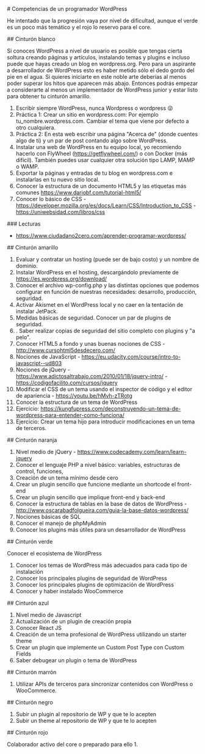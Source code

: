 # Competencias de un programador WordPress

He intentado que la progresión vaya por nivel de dificultad, aunque el verde es un poco más temático y el rojo lo reservo para el core.

## Cinturón blanco

Si conoces WordPress a nivel de usuario es posible que tengas cierta soltura creando páginas y artículos, instalando temas y plugins e incluso puede que hayas creado un blog en wordpress.org. Pero para un aspirante a desarrollador de WordPress esto es haber metido sólo el dedo gordo del pie en el agua. Si quieres iniciarte en este noble arte deberías al menos poder superar los hitos que aparecen más abajo. Entonces podrás empezar a considerarte al menos un implementador de WordPress junior y estar listo para obtener tu cinturón amarillo.

1. Escribir siempre WordPress, nunca Wordpress o wordpress 😜
2. Práctica 1: Crear un sitio en wordpress.com: Por ejemplo tu_nombre.wordpress.com. Cambiar el tema que viene por defecto a otro cualquiera.
3. Práctica 2: En esta web escribir una página "Acerca de" (donde cuentes algo de ti) y un par de post contando algo sobre WordPress.
4. Instalar una web de WordPress en tu equipo local, yo recomiendo hacerlo con FlyWheel (https://getflywheel.com/) o con Docker (más difícil). También puedes usar cualquier otra solución tipo LAMP, MAMP o WAMP.
5. Exportar la páginas y entradas de tu blog en wordpress.com e instalarlas en tu nuevo sitio local.
6. Conocer la estructura de un documento HTML5 y las etiquetas más comunes https://www.dariobf.com/tutorial-html5/
7. Conocer lo básico de CSS - https://developer.mozilla.org/es/docs/Learn/CSS/Introduction_to_CSS - https://uniwebsidad.com/libros/css

### Lecturas

* https://www.ciudadano2cero.com/aprender-programar-wordpress/

## Cinturón amarillo

1. Evaluar y contratar un hosting (puede ser de bajo costo) y un nombre de dominio.
2. Instalar WordPress en el hosting, descargándolo previamente de https://es.wordpress.org/download/
3. Conocer el archivo wp-config.php y las distintas opciones que podemos configurar en función de nuestras necesidades: desarrollo, producción, seguridad.
4. Activar Akismet en el WordPress local y no caer en la tentación de instalar JetPack.
5. Medidas básicas de seguridad. Conocer un par de plugins de seguridad.
6. . Saber realizar copias de seguridad del sitio completo con plugins y "a pelo".
7. Conocer HTML5 a fondo y unas buenas nociones de CSS - http://www.cursohtml5desdecero.com/
8. Nociones de JavaScript - https://eu.udacity.com/course/intro-to-javascript--ud803
9. Nociones de jQuery - https://www.adictosaltrabajo.com/2010/01/18/jquery-intro/ - https://codigofacilito.com/cursos/jquery
10. Modificar el CSS de un tema usando el inspector de código y el editor de apariencia - https://youtu.be/hMvh-zTRotg
11. Conocer la estructura de un tema de WordPress
12. Ejercicio: https://kungfupress.com/deconstruyendo-un-tema-de-wordpress-para-entender-como-funciona/
13. Ejercicio: Crear un tema hijo para introducir modificaciones en un tema de terceros.

## Cinturón naranja

1. Nivel medio de jQuery - https://www.codecademy.com/learn/learn-jquery
2. Conocer el lenguaje PHP a nivel básico: variables, estructuras de control, funciones, 
3. Creación de un tema mínimo desde cero
4. Crear un plugin sencillo que funcione mediante un shortcode el front-end
5. Crear un plugin sencillo que implique front-end y back-end 
6. Conocer la estructura de tablas en la base de datos de WordPress - http://www.oscarabadfolgueira.com/guia-la-base-datos-wordpress/
7. Nociones básicas de SQL
8. Conocer el manejo de phpMyAdmin
9. Conocer los plugins más útiles para un desarrollador de WordPress

## Cinturón verde

Conocer el ecosistema de WordPress
1. Conocer los temas de WordPress más adecuados para cada tipo de instalación
2. Conocer los principales plugins de seguridad de WordPress
3. Conocer los principales plugins de optimización de WordPress
4. Conocer y haber instalado WooCommerce

## Cinturón azul

1. Nivel medio de Javascript
2. Actualización de un plugin de creación propia
3. Conocer React JS
4. Creación de un tema profesional de WordPress utilizando un starter theme
5. Crear un plugin que implemente un Custom Post Type con Custom Fields
6. Saber debugear un plugin o tema de WordPress

## Cinturón marrón

1. Utilizar APIs de terceros para sincronizar contenidos con WordPress o WooCommerce.

## Cinturón negro

1. Subir un plugin al repositorio de WP y que te lo acepten
2. Subir un theme al repositorio de WP y que te lo acepten

## Cinturón rojo

Colaborador activo del core o preparado para ello
1. 
